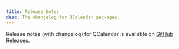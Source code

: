 ```yaml
---
title: Release Notes
desc: The changelog for QCalendar packages.
---
```


Release notes (with changelog) for QCalendar is available on [GitHub Releases](https://github.com/quasarframework/quasar-ui-qcalendar/releases).

